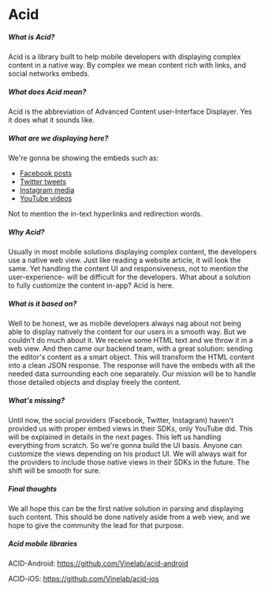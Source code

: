 # Acid

##### What is Acid?

Acid is a library built to help mobile developers with displaying complex content in a native way. By complex we mean content rich with links, and social networks embeds.

##### What does Acid mean?

Acid is the abbreviation of Advanced Content user-Interface Displayer. Yes it does what it sounds like.

##### What are we displaying here?

We're gonna be showing the embeds such as:

* [Facebook posts](https://github.com/Vinelab/acid/wiki/Facebook)
* [Twitter tweets](https://github.com/Vinelab/acid/wiki/Twitter)
* [Instagram media](https://github.com/Vinelab/acid/wiki/Instagram)
* [YouTube videos](https://github.com/Vinelab/acid/wiki/Youtube)

Not to mention the in-text hyperlinks and redirection words.

##### Why Acid?

Usually in most mobile solutions displaying complex content, the developers use a native web view. Just like reading a website article, it will look the same. Yet handling the content UI and responsiveness, not to mention the user-experience- will be difficult for the developers. What about a solution to fully customize the content in-app? Acid is here.

##### What is it based on?

Well to be honest, we as mobile developers always nag about not being able to display natively the content for our users in a smooth way. But we couldn't do much about it. We receive some HTML text and we throw it in a web view.
And then came our backend team, with a great solution: sending the editor's content as a smart object. This will transform the HTML content into a clean JSON response. The response will have the embeds with all the needed data surrounding each one separately. 
Our mission will be to handle those detailed objects and display freely the content.

##### What's missing?

Until now, the social providers (Facebook, Twitter, Instagram) haven't provided us with proper embed views in their SDKs, only YouTube did. This will be explained in details in the next pages. This left us handling everything from scratch. So we're gonna build the UI basis. Anyone can customize the views depending on his product UI. We will always wait for the providers to include those native views in their SDKs in the future. The shift will be smooth for sure.

##### Final thoughts

We all hope this can be the first native solution in parsing and displaying such content. This should be done natively aside from a web view, and we hope to give the community the lead for that purpose.

##### Acid mobile libraries

ACID-Android: https://github.com/Vinelab/acid-android

ACID-iOS: https://github.com/Vinelab/acid-ios
